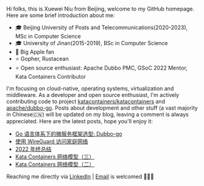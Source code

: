 Hi folks, this is Xuewei Niu from Beijing, welcome to my GitHub homepage. Here are some brief introduction about me:

- 🎓 Beijing University of Posts and Telecommunications(2020-2023), MSc in Computer Science
- 🎓 University of Jinan(2015-2019), BSc in Computer Science
- 📱 Big Apple fan
- ⭐️ Gopher, Rustacean
- ⭐️ Open source enthusiast: Apache Dubbo PMC, GSoC 2022 Mentor, Kata Containers Contributor

I'm focusing on cloud-native, operating systems, virtualization and middleware. As a developer and open source enthusiast, I'm actively contributing code to project [katacontainers/katacontainers](https://github.com/kata-containers/kata-containers) and [apache/dubbo-go](https://github.com/apache/dubbo-go). Posts about development and other stuff (a vast majority in Chinese🇨🇳) will be updated on my blog, leaving a comment is always appreciated. Here are the latest posts, hope you'll enjoy it:

<!-- BLOG-POST-LIST:START -->
- [Go 语言体系下的微服务框架选型: Dubbo-go](https://nxw.name/2023/dubbo-go-2023)
- [使用 WireGuard 访问家庭网络](https://nxw.name/2023/wireguard)
- [2022 年终总结](https://nxw.name/2022/2022-review)
- [Kata Containers 网络模型（三）](https://nxw.name/2022/kata-containers-networking-3)
- [Kata Containers 网络模型（二）](https://nxw.name/2022/kata-containers-networking-2)
<!-- BLOG-POST-LIST:END -->

Reaching me directly via [LinkedIn](https://www.linkedin.com/in/%E5%AD%A6%E8%94%9A-%E7%89%9B-34b47917a/) | [Email](mailto:justxuewei@apache.org) is welcomed 🤟🤟🤟
